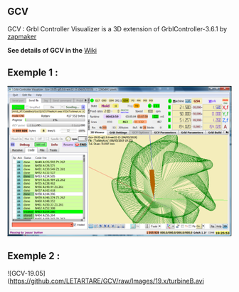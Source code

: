 GCV
---

GCV  : Grbl Controller Visualizer is a 3D extension of GrblController-3.6.1 
        by [zapmaker](https://github.com/zapmaker/GrblHoming)
        
        
**See details of GCV in the**  [Wiki](<https://github.com/LETARTARE/GCV/wiki>)

## Exemple 1 :
![GCV-19.05](https://github.com/LETARTARE/GCV/raw/Images/19.x/GCV-qt5-win32.png)


## Exemple 2 :
![GCV-19.05](https://github.com/LETARTARE/GCV/raw/Images/19.x/turbineB.avi
